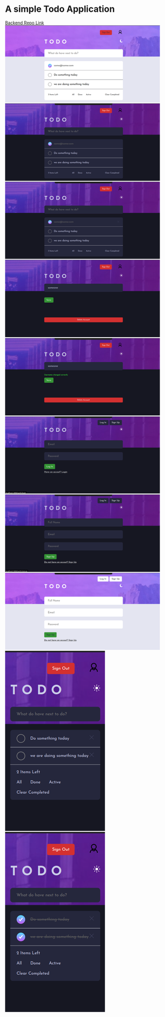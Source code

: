 # A simple Todo Application

[Backend Repo Link](https://github.com/hamzahasa067/hamza-todos-app-server)
![](./README/1.png)
![](./README/2.png)
![](./README/3.png)
![](./README/4.png)
![](./README/5.png)
![](./README/6.png)
![](./README/7.png)
![](./README/8.png)
![](./README/9.png)
![](./README/10.png)

